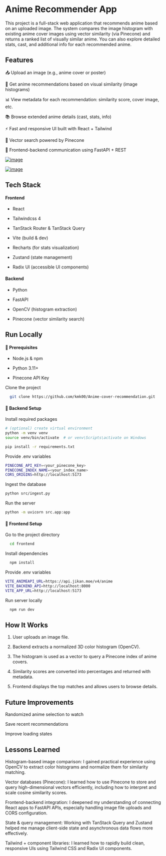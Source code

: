 # Anime Recommender App

This project is a full-stack web application that recommends anime based on an uploaded image. The system compares the image histogram with existing anime cover images using vector similarity (via Pinecone) and returns a ranked list of visually similar anime. You can also explore detailed stats, cast, and additional info for each recommended anime.

## Features

📤 Upload an image (e.g., anime cover or poster)

🧠 Get anime recommendations based on visual similarity (image histograms)

📊 View metadata for each recommendation: similarity score, cover image, etc.

📚 Browse extended anime details (cast, stats, info)

⚡ Fast and responsive UI built with React + Tailwind

🧪 Vector search powered by Pinecone

🔗 Frontend-backend communication using FastAPI + REST

[![image](https://github.com/user-attachments/assets/aec9554e-3a9e-4e2e-af3e-df12306e1c07)
](https://youtu.be/iE1k_XsvyTE)

[![image](https://github.com/user-attachments/assets/8ee5560e-04b8-42d2-9273-53e58e302a42)
](https://youtu.be/sX1-npiW4vw)

## Tech Stack

#### Frontend

- React

- Tailwindcss 4

- TanStack Router & TanStack Query

- Vite (build & dev)

- Recharts (for stats visualization)

- Zustand (state management)

- Radix UI (accessible UI components)

#### Backend

- Python

- FastAPI

- OpenCV (histogram extraction)

- Pinecone (vector similarity search)

## Run Locally

#### 🔹 Prerequisites

- Node.js & npm

- Python 3.11+

- Pinecone API Key

Clone the project

```bash
  git clone https://github.com/kmk00/Anime-cover-recommendation.git
```

#### 🔹 Backend Setup

Install required packages

```bash
# (optional) create virtual environment
python -m venv venv
source venv/bin/activate  # or venv\Scripts\activate on Windows

pip install -r requirements.txt
```

Provide .env variables

```bash
PINECONE_API_KEY=<your_pinecone_key>
PINECONE_INDEX_NAME=<your_index_name>
CORS_ORIGINS=http://localhost:5173
```

Ingest the database

```bash
python src/ingest.py

```

Run the server

```bash
python -m uvicorn src.app:app

```

#### 🔹 Frontend Setup

Go to the project directory

```bash
  cd frontend
```

Install dependencies

```bash
  npm install
```

Provide .env variables

```bash
VITE_ANIMEAPI_URL=https://api.jikan.moe/v4/anime
VITE_BACKEND_API=http://localhost:8000
VITE_APP_URL=http://localhost:5173
```

Run server locally

```bash
  npm run dev
```

## How It Works

1. User uploads an image file.

2. Backend extracts a normalized 3D color histogram (OpenCV).

3. The histogram is used as a vector to query a Pinecone index of anime covers.

4. Similarity scores are converted into percentages and returned with metadata.

5. Frontend displays the top matches and allows users to browse details.

## Future Improvements

Randomized anime selection to watch

Save recent recommendations

Improve loading states

## Lessons Learned

Histogram-based image comparison: I gained practical experience using OpenCV to extract color histograms and normalize them for similarity matching.

Vector databases (Pinecone): I learned how to use Pinecone to store and query high-dimensional vectors efficiently, including how to interpret and scale cosine similarity scores.

Frontend-backend integration: I deepened my understanding of connecting React apps to FastAPI APIs, especially handling image file uploads and CORS configuration.

State & query management: Working with TanStack Query and Zustand helped me manage client-side state and asynchronous data flows more effectively.

Tailwind + component libraries: I learned how to rapidly build clean, responsive UIs using Tailwind CSS and Radix UI components.
